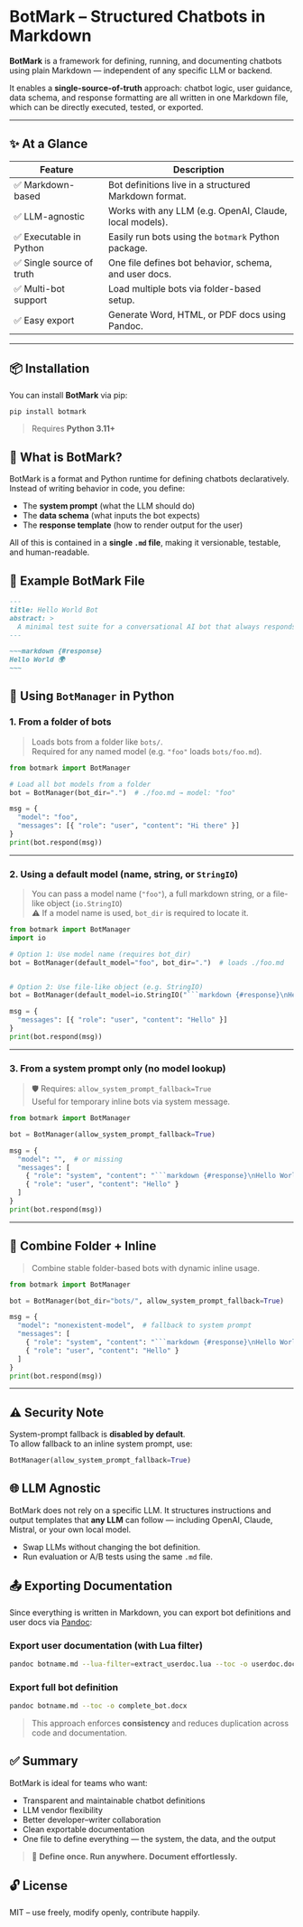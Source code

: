 # BotMark – Structured Chatbots in Markdown

**BotMark** is a framework for defining, running, and documenting chatbots using plain Markdown — independent of any specific LLM or backend.

It enables a **single-source-of-truth** approach: chatbot logic, user guidance, data schema, and response formatting are all written in one Markdown file, which can be directly executed, tested, or exported.

---

## ✨ At a Glance

| Feature                        | Description                                                                 |
|-------------------------------|-----------------------------------------------------------------------------|
| ✅ Markdown-based              | Bot definitions live in a structured Markdown format.                       |
| ✅ LLM-agnostic                | Works with any LLM (e.g. OpenAI, Claude, local models).                     |
| ✅ Executable in Python        | Easily run bots using the `botmark` Python package.                         |
| ✅ Single source of truth      | One file defines bot behavior, schema, and user docs.                       |
| ✅ Multi-bot support           | Load multiple bots via folder-based setup.                                  |
| ✅ Easy export                 | Generate Word, HTML, or PDF docs using Pandoc.                              |

---

## 📦 Installation

You can install **BotMark** via pip:

```bash
pip install botmark
```

> Requires **Python 3.11+**

## 📘 What is BotMark?

BotMark is a format and Python runtime for defining chatbots declaratively.  
Instead of writing behavior in code, you define:

- The **system prompt** (what the LLM should do)
- The **data schema** (what inputs the bot expects)
- The **response template** (how to render output for the user)

All of this is contained in a **single `.md` file**, making it versionable, testable, and human-readable.

## 🧪 Example BotMark File

```markdown
---
title: Hello World Bot
abstract: >
  A minimal test suite for a conversational AI bot that always responds with "Hello World!" regardless of the input. 
---

~~~markdown {#response}
Hello World 🌍
~~~

```

## 🐍 Using `BotManager` in Python

### 1. From a **folder of bots**

> Loads bots from a folder like `bots/`.  
> Required for any named model (e.g. `"foo"` loads `bots/foo.md`).

```python
from botmark import BotManager

# Load all bot models from a folder
bot = BotManager(bot_dir=".")  # ./foo.md → model: "foo"

msg = {
  "model": "foo",
  "messages": [{ "role": "user", "content": "Hi there" }]
}
print(bot.respond(msg))
```

---

### 2. Using a **default model** (name, string, or `StringIO`)

> You can pass a model name (`"foo"`), a full markdown string, or a file-like object (`io.StringIO`)  
> ⚠️ If a model name is used, `bot_dir` is required to locate it.

```python
from botmark import BotManager
import io

# Option 1: Use model name (requires bot_dir)
bot = BotManager(default_model="foo", bot_dir=".")  # loads ./foo.md


# Option 2: Use file-like object (e.g. StringIO)
bot = BotManager(default_model=io.StringIO("```markdown {#response}\nHello World!\n```"))

msg = {
  "messages": [{ "role": "user", "content": "Hello" }]
}
print(bot.respond(msg))
```

---

### 3. From a **system prompt only** (no model lookup)

> 🛡️ Requires: `allow_system_prompt_fallback=True`  
> Useful for temporary inline bots via system message.

```python
from botmark import BotManager

bot = BotManager(allow_system_prompt_fallback=True)

msg = {
  "model": "",  # or missing
  "messages": [
    { "role": "system", "content": "```markdown {#response}\nHello World!\n```" },
    { "role": "user", "content": "Hello" }
  ]
}
print(bot.respond(msg))
```

---

## 🔁 Combine Folder + Inline

> Combine stable folder-based bots with dynamic inline usage.

```python
from botmark import BotManager

bot = BotManager(bot_dir="bots/", allow_system_prompt_fallback=True)

msg = {
  "model": "nonexistent-model",  # fallback to system prompt
  "messages": [
    { "role": "system", "content": "```markdown {#response}\nHello World!\n```" },
    { "role": "user", "content": "Hello" }
  ]
}
print(bot.respond(msg))
```

---

## ⚠️ Security Note

System-prompt fallback is **disabled by default**.  
To allow fallback to an inline system prompt, use:

```python
BotManager(allow_system_prompt_fallback=True)
```

## 🌐 LLM Agnostic

BotMark does not rely on a specific LLM.
It structures instructions and output templates that **any LLM** can follow — including OpenAI, Claude, Mistral, or your own local model.

* Swap LLMs without changing the bot definition.
* Run evaluation or A/B tests using the same `.md` file.

## 📤 Exporting Documentation

Since everything is written in Markdown, you can export bot definitions and user docs via [Pandoc](https://pandoc.org):

### Export user documentation (with Lua filter)

```bash
pandoc botname.md --lua-filter=extract_userdoc.lua --toc -o userdoc.docx
```

### Export full bot definition

```bash
pandoc botname.md --toc -o complete_bot.docx
```

> This approach enforces **consistency** and reduces duplication across code and documentation.

## ✅ Summary

BotMark is ideal for teams who want:

* Transparent and maintainable chatbot definitions
* LLM vendor flexibility
* Better developer–writer collaboration
* Clean exportable documentation
* One file to define everything — the system, the data, and the output

> 🧩 **Define once. Run anywhere. Document effortlessly.**

## 🔓 License

MIT – use freely, modify openly, contribute happily.
